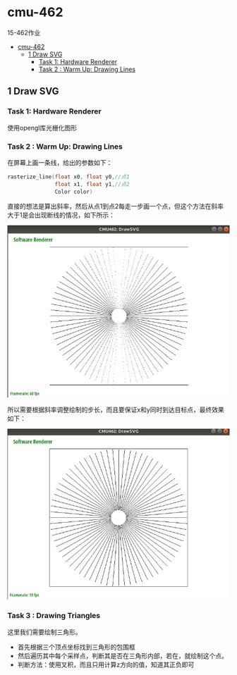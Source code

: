 # cmu-462

15-462作业

- [cmu-462](#cmu-462)
  - [1  Draw SVG](#1--draw-svg)
    - [Task 1: Hardware Renderer](#task-1-hardware-renderer)
    - [Task 2 : Warm Up: Drawing Lines](#task-2--warm-up-drawing-lines)

## 1  Draw SVG

### Task 1: Hardware Renderer

使用opengl库光栅化图形

### Task 2 : Warm Up: Drawing Lines

在屏幕上画一条线，给出的参数如下：

```c++
rasterize_line(float x0, float y0,//点1
               float x1, float y1,//点2
               Color color)
```

直接的想法是算出斜率，然后从点1到点2每走一步画一个点，但这个方法在斜率大于1是会出现断线的情况，如下所示：

![image-20231206205631047](./assets/image-20231206205631047.png)

所以需要根据斜率调整绘制的步长，而且要保证x和y同时到达目标点，最终效果如下：

![image-20231206205808242](./assets/image-20231206205808242.png)

### Task 3 : Drawing Triangles

这里我们需要绘制三角形。

- 首先根据三个顶点坐标找到三角形的包围框
- 然后遍历其中每个采样点，判断其是否在三角形内部，若在，就绘制这个点。
- 判断方法：使用叉积，而且只用计算z方向的值，知道其正负即可

